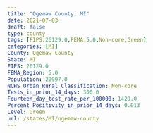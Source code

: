 ```yaml
---
title: "Ogemaw County, MI"
date: 2021-07-03
draft: false
type: county
tags: [FIPS:26129.0,FEMA:5.0,Non-core,Green]
categories: [MI]
County: Ogemaw County
State: MI
FIPS: 26129.0
FEMA_Region: 5.0
Population: 20997.0
NCHS_Urban_Rural_Classification: Non-core
Tests_in_prior_14_days: 300.0
Fourteen_day_test_rate_per_100000: 1429.0
Percent_Positivity_in_prior_14_days: 0.013
Level: Green
url: /states/MI/ogemaw-county
---
```



